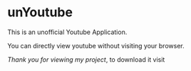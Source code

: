 # unYoutube
This is an unofficial Youtube Application.

You can directly view youtube without visiting your browser.

*Thank you for viewing my project*, to download it visit

